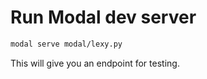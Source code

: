 # Run Modal dev server

```bash
modal serve modal/lexy.py
```

This will give you an endpoint for testing.
